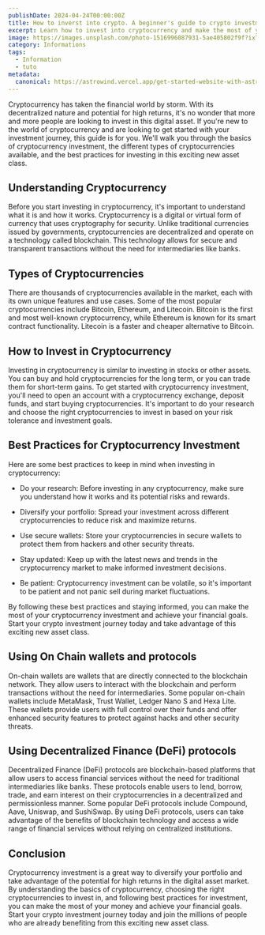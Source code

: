 ```yaml
---
publishDate: 2024-04-24T00:00:00Z
title: How to inverst into crypto. A beginner's guide to crypto investment
excerpt: Learn how to invest into cryptocurrency and make the most of your money. Discover the best tips for beginners and start your journey today.
image: https://images.unsplash.com/photo-1516996087931-5ae405802f9f?ixlib=rb-4.0.3&ixid=M3wxMjA3fDB8MHxwaG90by1wYWdlfHx8fGVufDB8fHx8fA%3D%3D&auto=format&fit=crop&w=2070&q=80
category: Informations
tags:
  - Information
  - tuto
metadata:
  canonical: https://astrowind.vercel.app/get-started-website-with-astro-tailwind-css
---
```


Cryptocurrency has taken the financial world by storm. With its decentralized nature and potential for high returns, it's no wonder that more and more people are looking to invest in this digital asset. If you're new to the world of cryptocurrency and are looking to get started with your investment journey, this guide is for you. We'll walk you through the basics of cryptocurrency investment, the different types of cryptocurrencies available, and the best practices for investing in this exciting new asset class.

## Understanding Cryptocurrency

Before you start investing in cryptocurrency, it's important to understand what it is and how it works. Cryptocurrency is a digital or virtual form of currency that uses cryptography for security. Unlike traditional currencies issued by governments, cryptocurrencies are decentralized and operate on a technology called blockchain. This technology allows for secure and transparent transactions without the need for intermediaries like banks.

## Types of Cryptocurrencies

There are thousands of cryptocurrencies available in the market, each with its own unique features and use cases. Some of the most popular cryptocurrencies include Bitcoin, Ethereum, and Litecoin. Bitcoin is the first and most well-known cryptocurrency, while Ethereum is known for its smart contract functionality. Litecoin is a faster and cheaper alternative to Bitcoin.

## How to Invest in Cryptocurrency

Investing in cryptocurrency is similar to investing in stocks or other assets. You can buy and hold cryptocurrencies for the long term, or you can trade them for short-term gains. To get started with cryptocurrency investment, you'll need to open an account with a cryptocurrency exchange, deposit funds, and start buying cryptocurrencies. It's important to do your research and choose the right cryptocurrencies to invest in based on your risk tolerance and investment goals.

## Best Practices for Cryptocurrency Investment

Here are some best practices to keep in mind when investing in cryptocurrency:

- Do your research: Before investing in any cryptocurrency, make sure you understand how it works and its potential risks and rewards.

- Diversify your portfolio: Spread your investment across different cryptocurrencies to reduce risk and maximize returns.

- Use secure wallets: Store your cryptocurrencies in secure wallets to protect them from hackers and other security threats.

- Stay updated: Keep up with the latest news and trends in the cryptocurrency market to make informed investment decisions.

- Be patient: Cryptocurrency investment can be volatile, so it's important to be patient and not panic sell during market fluctuations.

By following these best practices and staying informed, you can make the most of your cryptocurrency investment and achieve your financial goals. Start your crypto investment journey today and take advantage of this exciting new asset class.

## Using On Chain wallets and protocols

On-chain wallets are wallets that are directly connected to the blockchain network. They allow users to interact with the blockchain and perform transactions without the need for intermediaries. Some popular on-chain wallets include MetaMask, Trust Wallet, Ledger Nano S and Hexa Lite. These wallets provide users with full control over their funds and offer enhanced security features to protect against hacks and other security threats.

## Using Decentralized Finance (DeFi) protocols

Decentralized Finance (DeFi) protocols are blockchain-based platforms that allow users to access financial services without the need for traditional intermediaries like banks. These protocols enable users to lend, borrow, trade, and earn interest on their cryptocurrencies in a decentralized and permissionless manner. Some popular DeFi protocols include Compound, Aave, Uniswap, and SushiSwap. By using DeFi protocols, users can take advantage of the benefits of blockchain technology and access a wide range of financial services without relying on centralized institutions.

## Conclusion

Cryptocurrency investment is a great way to diversify your portfolio and take advantage of the potential for high returns in the digital asset market. By understanding the basics of cryptocurrency, choosing the right cryptocurrencies to invest in, and following best practices for investment, you can make the most of your money and achieve your financial goals. Start your crypto investment journey today and join the millions of people who are already benefiting from this exciting new asset class.

